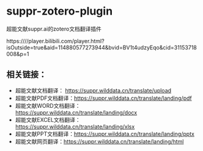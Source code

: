 # suppr-zotero-plugin
超能文献suppr.ai的zotero文档翻译插件


https:////player.bilibili.com/player.html?isOutside=true&aid=114880577273944&bvid=BV1t4udzyEqo&cid=31153718008&p=1

## 相关链接：
- 超能文献文档翻译： https://suppr.wilddata.cn/translate/upload
- 超能文献PDF文档翻译：https://suppr.wilddata.cn/translate/landing/pdf
- 超能文献WORD文档翻译：https://suppr.wilddata.cn/translate/landing/docx
- 超能文献EXCEL文档翻译：https://suppr.wilddata.cn/translate/landing/xlsx
- 超能文献PPT文档翻译：https://suppr.wilddata.cn/translate/landing/pptx
- 超能文献网页翻译：https://suppr.wilddata.cn/translate/landing/html
